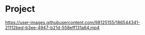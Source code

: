 # Project



https://user-images.githubusercontent.com/98125155/186544341-21112bed-b3ee-4947-b21d-558eff131a64.mp4

